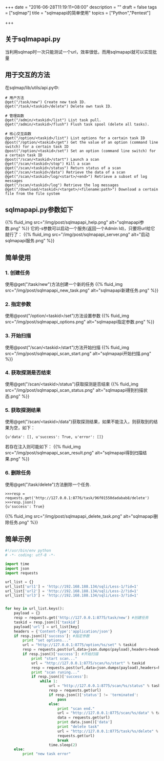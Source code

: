 +++
date = "2016-06-28T11:19:11+08:00"
description = ""
draft = false
tags = ["sqlmap"]
title = "sqlmapapi的简单使用"
topics = ["Python","Pentest"]

+++

## 关于sqlmapapi.py
当利用sqlmap时一次只能测试一个url，效率很低，而用sqlmapapi就可以实现批量

## 用于交互的方法
在sqlmap/lib/utils/api.py中:
```
# 用户方法
@get("/task/new") Create new task ID. 
@get("/task/<taskid>/delete") Delete own task ID. 

# 管理函数
@get("/admin/<taskid>/list") List task pull. 
@get("/admin/<taskid>/flush") Flush task spool (delete all tasks). 

# 核心交互函数
@get("/option/<taskid>/list") List options for a certain task ID
@post("/option/<taskid>/get") Get the value of an option (command line switch) for a certain task ID
@post("/option/<taskid>/set") Set an option (command line switch) for a certain task ID
@post("/scan/<taskid>/start") Launch a scan
@get("/scan/<taskid>/stop") Kill a scan
@get("/scan/<taskid>/status") Return status of a scan
@get("/scan/<taskid>/data") Retrieve the data of a scan
@get("/scan/<taskid>/log/<start>/<end>") Retrieve a subset of log messages
@get("/scan/<taskid>/log") Retrieve the log messages
@get("/download/<taskid>/<target>/<filename:path>") Download a certain file from the file system
```

## sqlmapapi.py参数如下
{{% fluid_img src="/img/post/sqlmapapi_help.png" alt="sqlmapapi参数.png" %}}
它的-s参数可以启动一个服务(返回一个Admin Id)，只要将url给它就行了：
{{% fluid_img src="/img/post/sqlmapapi_server.png" alt="启动sqlmapapi服务.png" %}}

## 简单使用

### 1. 创建任务
使用@get("/task/new")方法创建一个新的任务
{{% fluid_img src="/img/post/sqlmapapi_new_task.png" alt="sqlmapapi新建任务.png" %}}
### 2. 指定参数
使用@post("/option/\<taskid\>/set")方法设置参数
{{% fluid_img src="/img/post/sqlmapapi_options.png" alt="sqlmapapi指定参数.png" %}}
### 3. 开始扫描
使用@post("/scan/\<taskid\>/start")方法开始扫描
{{% fluid_img src="/img/post/sqlmapapi_scan_start.png" alt="sqlmapapi开始扫描.png" %}}
### 4. 获取探测是否结束
使用@get("/scan/\<taskid\>/status")获取探测是否结束
{{% fluid_img src="/img/post/sqlmapapi_scan_status.png" alt="sqlmapapi得到扫描状态.png" %}}
### 5. 获取探测结果
使用@get("/scan/\<taskid\>/data")获取探测结果，如果不能注入，则获取到的结果为空，如下：
```
{u'data': [], u'success': True, u'error': []}
```
若存在注入则可能如下：
{{% fluid_img src="/img/post/sqlmapapi_scan_result.png" alt="sqlmapapi得到扫描结果.png" %}}
### 6. 删除任务
使用@get("/task/delete")方法删除一个任务.
```
>>>resp = requests.get('http://127.0.0.1:8776/task/96f01550dadabab8/delete')
>>>resp.json()
{u'success': True}
```
{{% fluid_img src="/img/post/sqlmapapi_delete_task.png" alt="sqlmapapi删除任务.png" %}}

## 简单示例
```python
#!/usr/bin/env python
# -*- coding: utf-8 -*-

import time
import json
import requests

url_list = {}
url_list['url1'] = 'http://192.168.188.134/sqli/Less-1/?id=1'
url_list['url2'] = 'http://192.168.188.134/sqli/Less-2/?id=1'
url_list['url3'] = 'http://192.168.188.134/sqli/Less-3/?id=1'


for key in url_list.keys():
    payload = {}
    resp = requests.get('http://127.0.0.1:8775/task/new') #创建任务
    taskid = resp.json()['taskid']
    payload['url'] = url_list[key]
    headers = {'Content-Type':'application/json'}
    if resp.json()['success']: #指定参数
        print "set options..."
        url = "http://127.0.0.1:8775/option/%s/set" % taskid
        resp = requests.post(url,data=json.dumps(payload),headers=headers)
        if resp.json()['success']: #开始扫描
            print "start scan..."
            url = "http://127.0.0.1:8775/scan/%s/start" % taskid
            resp = requests.post(url,data=json.dumps(payload),headers=headers)
            print "scan runing..."
            if resp.json()['success']:
                while 1:
                    url = "http://127.0.0.1:8775/scan/%s/status" % taskid #查看扫描状态
                    resp = requests.get(url)
                    if resp.json()['status'] != 'terminated':
                        pass
                    else:
                        print "scan end."
                        url = "http://127.0.0.1:8775/scan/%s/data" % taskid #获取扫描结果
                        data = requests.get(url)
                        print data.json()['data']
                        print "delete task"
                        url = "http://127.0.0.1:8775/task/%s/delete" % taskid
                        requests.get(url)
                        break
                    time.sleep(2)
    else:
        print "new task error"
```